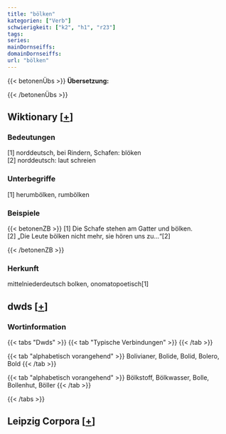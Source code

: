 ```yaml
---
title: "bölken"
kategorien: ["Verb"]
schwierigkeit: ["k2", "h1", "r23"]
tags:
series:
mainDornseiffs:
domainDornseiffs:
url: "bölken"
---
```


{{< betonenÜbs >}}
**Übersetzung:**  
  
{{< /betonenÜbs >}}

## Wiktionary [[+](https://de.wiktionary.org/wiki/bölken)]

### Bedeutungen
[1] norddeutsch, bei Rindern, Schafen: blöken  
[2] norddeutsch: laut schreien  

### Unterbegriffe
[1] herumbölken, rumbölken  

### Beispiele
{{< betonenZB >}}
[1] Die Schafe stehen am Gatter und bölken.  
[2] „Die Leute bölken nicht mehr, sie hören uns zu…“[2]  

{{< /betonenZB >}}
### Herkunft
mittelniederdeutsch bolken, onomatopoetisch[1]  



## dwds [[+](https://www.dwds.de/wb/bölken)]

### Wortinformation
{{< tabs "Dwds" >}}
{{< tab "Typische Verbindungen" >}}
{{< /tab >}}

{{< tab "alphabetisch vorangehend" >}}
Bolivianer, Bolide, Bolid, Bolero, Bold
{{< /tab >}}

{{< tab "alphabetisch vorangehend" >}}
Bölkstoff, Bölkwasser, Bolle, Bollenhut, Böller
{{< /tab >}}

{{< /tabs >}}

## Leipzig Corpora [[+](https://corpora.uni-leipzig.de/en/res?word=bölken&corpusId=deu_newscrawl-public_2018)]


